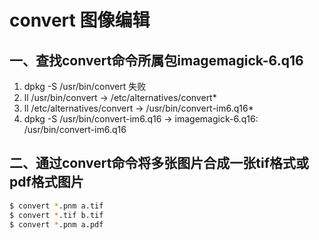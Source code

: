 # convert 图像编辑

## 一、查找convert命令所属包imagemagick-6.q16
1. dpkg -S /usr/bin/convert 失败
2. ll /usr/bin/convert -> /etc/alternatives/convert*
3. ll /etc/alternatives/convert -> /usr/bin/convert-im6.q16*
4. dpkg -S /usr/bin/convert-im6.q16 -> imagemagick-6.q16: /usr/bin/convert-im6.q16

## 二、通过convert命令将多张图片合成一张tif格式或pdf格式图片
```bash
$ convert *.pnm a.tif
$ convert *.tif b.tif
$ convert *.pnm a.pdf
```
